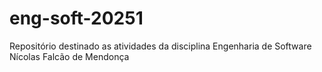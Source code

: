 # eng-soft-20251
Repositório destinado as atividades da disciplina Engenharia de Software
Nícolas Falcão de Mendonça